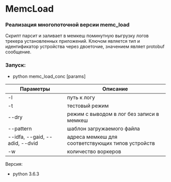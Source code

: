 # MemcLoad

### Реализация многопоточной версии memc_load

Скрипт парсит и заливает в мемкеш поминутную выгрузку логов трекера установленных приложений. Ключом является
тип и идентификатор устройства через двоеточие, значением являет protobuf сообщение.

### Запуск:
- python memc_load_conc [params]

Параметры|Описание
---|---
-l                              |путь к логу
-t                              |тестовый режим
--dry                           |режим с выводом в лог без записи в мемкеш
--pattern                       |шаблон загружаемого файла
--idfa, --gaid, --adid, --dvid  |адреса мемкеш для соответствующих типов устройств
-w                              |количество воркеров

Версия:
- python 3.6.3
